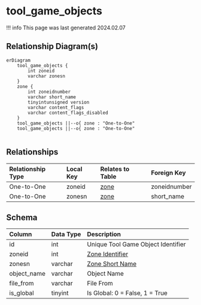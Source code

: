# tool_game_objects

!!! info
	This page was last generated 2024.02.07

## Relationship Diagram(s)

```mermaid
erDiagram
    tool_game_objects {
        int zoneid
        varchar zonesn
    }
    zone {
        int zoneidnumber
        varchar short_name
        tinyintunsigned version
        varchar content_flags
        varchar content_flags_disabled
    }
    tool_game_objects ||--o{ zone : "One-to-One"
    tool_game_objects ||--o{ zone : "One-to-One"


```


## Relationships

| Relationship Type | Local Key | Relates to Table | Foreign Key |
| :--- | :--- | :--- | :--- |
| One-to-One | zoneid | [zone](../../schema/zone/zone.md) | zoneidnumber |
| One-to-One | zonesn | [zone](../../schema/zone/zone.md) | short_name |


## Schema

| Column | Data Type | Description |
| :--- | :--- | :--- |
| id | int | Unique Tool Game Object Identifier |
| zoneid | int | [Zone Identifier](../../../../server/zones/zone-list) |
| zonesn | varchar | [Zone Short Name](../../../../server/zones/zone-list) |
| object_name | varchar | Object Name |
| file_from | varchar | File From |
| is_global | tinyint | Is Global: 0 = False, 1 = True |

